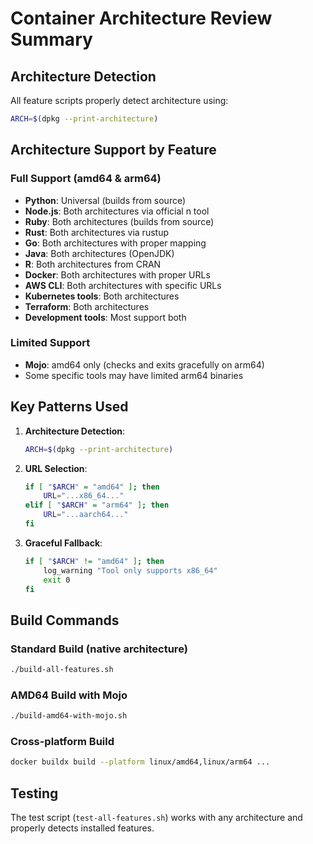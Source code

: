 # Container Architecture Review Summary

## Architecture Detection

All feature scripts properly detect architecture using:

```bash
ARCH=$(dpkg --print-architecture)
```

## Architecture Support by Feature

### Full Support (amd64 & arm64)

- **Python**: Universal (builds from source)
- **Node.js**: Both architectures via official n tool
- **Ruby**: Both architectures (builds from source)
- **Rust**: Both architectures via rustup
- **Go**: Both architectures with proper mapping
- **Java**: Both architectures (OpenJDK)
- **R**: Both architectures from CRAN
- **Docker**: Both architectures with proper URLs
- **AWS CLI**: Both architectures with specific URLs
- **Kubernetes tools**: Both architectures
- **Terraform**: Both architectures
- **Development tools**: Most support both

### Limited Support

- **Mojo**: amd64 only (checks and exits gracefully on arm64)
- Some specific tools may have limited arm64 binaries

## Key Patterns Used

1. **Architecture Detection**:

   ```bash
   ARCH=$(dpkg --print-architecture)
   ```

2. **URL Selection**:

   ```bash
   if [ "$ARCH" = "amd64" ]; then
       URL="...x86_64..."
   elif [ "$ARCH" = "arm64" ]; then
       URL="...aarch64..."
   fi
   ```

3. **Graceful Fallback**:

   ```bash
   if [ "$ARCH" != "amd64" ]; then
       log_warning "Tool only supports x86_64"
       exit 0
   fi
   ```

## Build Commands

### Standard Build (native architecture)

```bash
./build-all-features.sh
```

### AMD64 Build with Mojo

```bash
./build-amd64-with-mojo.sh
```

### Cross-platform Build

```bash
docker buildx build --platform linux/amd64,linux/arm64 ...
```

## Testing

The test script (`test-all-features.sh`) works with any architecture and properly detects installed features.
